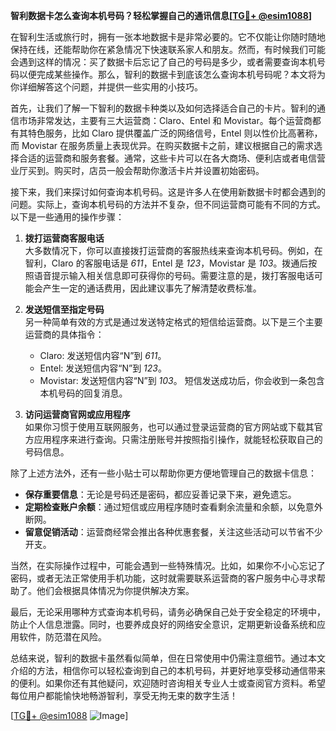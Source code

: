 **智利数据卡怎么查询本机号码？轻松掌握自己的通讯信息[[TG💪+ @esim1088](https://t.me/s/esim1088)]**

在智利生活或旅行时，拥有一张本地数据卡是非常必要的。它不仅能让你随时随地保持在线，还能帮助你在紧急情况下快速联系家人和朋友。然而，有时候我们可能会遇到这样的情况：买了数据卡后忘记了自己的号码是多少，或者需要查询本机号码以便完成某些操作。那么，智利的数据卡到底该怎么查询本机号码呢？本文将为你详细解答这个问题，并提供一些实用的小技巧。

首先，让我们了解一下智利的数据卡种类以及如何选择适合自己的卡片。智利的通信市场非常发达，主要有三大运营商：Claro、Entel 和 Movistar。每个运营商都有其特色服务，比如 Claro 提供覆盖广泛的网络信号，Entel 则以性价比高著称，而 Movistar 在服务质量上表现优异。在购买数据卡之前，建议根据自己的需求选择合适的运营商和服务套餐。通常，这些卡片可以在各大商场、便利店或者电信营业厅买到。购买时，店员一般会帮助你激活卡片并设置初始密码。

接下来，我们来探讨如何查询本机号码。这是许多人在使用新数据卡时都会遇到的问题。实际上，查询本机号码的方法并不复杂，但不同运营商可能有不同的方式。以下是一些通用的操作步骤：

1. **拨打运营商客服电话**  
   大多数情况下，你可以直接拨打运营商的客服热线来查询本机号码。例如，在智利，Claro 的客服电话是 *611*，Entel 是 *123*，Movistar 是 *103*。拨通后按照语音提示输入相关信息即可获得你的号码。需要注意的是，拨打客服电话可能会产生一定的通话费用，因此建议事先了解清楚收费标准。

2. **发送短信至指定号码**  
   另一种简单有效的方式是通过发送特定格式的短信给运营商。以下是三个主要运营商的具体指令：
   - Claro: 发送短信内容“N”到 *611*。
   - Entel: 发送短信内容“N”到 *123*。
   - Movistar: 发送短信内容“N”到 *103*。
   短信发送成功后，你会收到一条包含本机号码的回复消息。

3. **访问运营商官网或应用程序**  
   如果你习惯于使用互联网服务，也可以通过登录运营商的官方网站或下载其官方应用程序来进行查询。只需注册账号并按照指引操作，就能轻松获取自己的号码信息。

除了上述方法外，还有一些小贴士可以帮助你更方便地管理自己的数据卡信息：
- **保存重要信息**：无论是号码还是密码，都应妥善记录下来，避免遗忘。
- **定期检查账户余额**：通过短信或应用程序随时查看剩余流量和余额，以免意外断网。
- **留意促销活动**：运营商经常会推出各种优惠套餐，关注这些活动可以节省不少开支。

当然，在实际操作过程中，可能会遇到一些特殊情况。比如，如果你不小心忘记了密码，或者无法正常使用手机功能，这时就需要联系运营商的客户服务中心寻求帮助了。他们会根据具体情况为你提供解决方案。

最后，无论采用哪种方式查询本机号码，请务必确保自己处于安全稳定的环境中，防止个人信息泄露。同时，也要养成良好的网络安全意识，定期更新设备系统和应用软件，防范潜在风险。

总结来说，智利的数据卡虽然看似简单，但在日常使用中仍需注意细节。通过本文介绍的方法，相信你可以轻松查询到自己的本机号码，并更好地享受移动通信带来的便利。如果你还有其他疑问，欢迎随时咨询相关专业人士或查阅官方资料。希望每位用户都能愉快地畅游智利，享受无拘无束的数字生活！

[[TG💪+ @esim1088](https://t.me/s/esim1088) ![Image](https://i.postimg.cc/4NQfJmqS/Snipaste-2025-05-13-00-14-12.png)]
